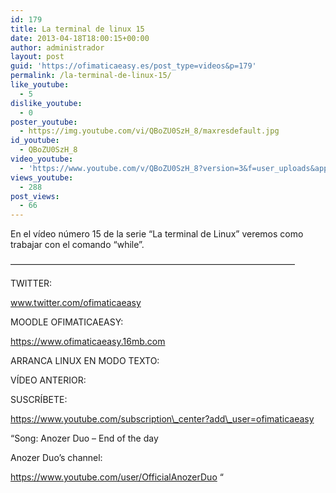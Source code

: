 ```yaml
---
id: 179
title: La terminal de linux 15
date: 2013-04-18T18:00:15+00:00
author: administrador
layout: post
guid: 'https://ofimaticaeasy.es/post_type=videos&p=179'
permalink: /la-terminal-de-linux-15/
like_youtube:
  - 5
dislike_youtube:
  - 0
poster_youtube:
  - https://img.youtube.com/vi/QBoZU0SzH_8/maxresdefault.jpg
id_youtube:
  - QBoZU0SzH_8
video_youtube:
  - 'https://www.youtube.com/v/QBoZU0SzH_8?version=3&f=user_uploads&app=youtube_gdata'
views_youtube:
  - 288
post_views:
  - 66
---
```

En el vídeo número 15 de la serie &#8220;La terminal de Linux&#8221; veremos como trabajar con el comando &#8220;while&#8221;.

&#8212;&#8212;&#8212;&#8212;&#8212;&#8212;&#8212;&#8212;&#8212;&#8212;&#8212;&#8212;&#8212;&#8212;&#8212;&#8212;&#8212;&#8212;&#8212;&#8212;&#8212;&#8212;&#8212;&#8212;&#8212;&#8212;&#8212;&#8212;&#8212;&#8212;&#8212;&#8212;&#8211;

TWITTER:
  
www.twitter.com/ofimaticaeasy

MOODLE OFIMATICAEASY:

https://www.ofimaticaeasy.16mb.com

ARRANCA LINUX EN MODO TEXTO:



VÍDEO ANTERIOR:



SUSCRÍBETE:

https://www.youtube.com/subscription\_center?add\_user=ofimaticaeasy

&#8220;Song: Anozer Duo &#8211; End of the day
  
Anozer Duo&#8217;s channel:
  
https://www.youtube.com/user/OfficialAnozerDuo &#8220;